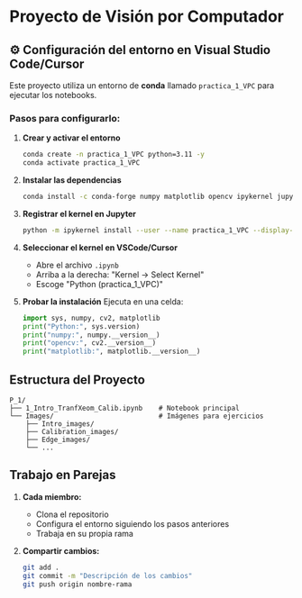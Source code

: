 # Proyecto de Visión por Computador

## ⚙️ Configuración del entorno en Visual Studio Code/Cursor

Este proyecto utiliza un entorno de **conda** llamado `practica_1_VPC` para ejecutar los notebooks.

### Pasos para configurarlo:

1. **Crear y activar el entorno**
   ```bash
   conda create -n practica_1_VPC python=3.11 -y
   conda activate practica_1_VPC
   ```

2. **Instalar las dependencias**
   ```bash
   conda install -c conda-forge numpy matplotlib opencv ipykernel jupyter -y
   ```

3. **Registrar el kernel en Jupyter**
   ```bash
   python -m ipykernel install --user --name practica_1_VPC --display-name "Python (practica_1_VPC)"
   ```

4. **Seleccionar el kernel en VSCode/Cursor**
   - Abre el archivo `.ipynb`
   - Arriba a la derecha: "Kernel → Select Kernel"
   - Escoge "Python (practica_1_VPC)"

5. **Probar la instalación**
   Ejecuta en una celda:
   ```python
   import sys, numpy, cv2, matplotlib
   print("Python:", sys.version)
   print("numpy:", numpy.__version__)
   print("opencv:", cv2.__version__)
   print("matplotlib:", matplotlib.__version__)
   ```

## Estructura del Proyecto

```
P_1/
├── 1_Intro_TranfXeom_Calib.ipynb    # Notebook principal
└── Images/                          # Imágenes para ejercicios
    ├── Intro_images/
    ├── Calibration_images/
    ├── Edge_images/
    └── ...
```

## Trabajo en Parejas

1. **Cada miembro:**
   - Clona el repositorio
   - Configura el entorno siguiendo los pasos anteriores
   - Trabaja en su propia rama

2. **Compartir cambios:**
   ```bash
   git add .
   git commit -m "Descripción de los cambios"
   git push origin nombre-rama
   ```
